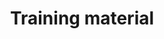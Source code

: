 ---
layout: compose
composition:
  - type: heroImage
  - type: pageMarkdown
lang-ref: training
lang: en
title: Training material
background: https://inaturalist-open-data.s3.amazonaws.com/photos/212581690/original.jpg
imageLicense: |
  <em>Charadrius melodus</em> Ord, 1824 observed in Canada by Steven McGrath via [iNaturalist](https://www.gbif.org/occurrence/3874089341)
#description:
height: 70vh
#toc: true
---